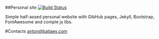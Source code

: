 ##Personal site
[![Build Status](https://travis-ci.org/AnBat/anbat.github.io.svg)](https://travis-ci.org/AnBat/anbat.github.io)

Simple half-assed personal website with GibHub pages, Jekyll, Bootstrap, FontAwesome and comple js libs.

#Contacts
anton@batiaev.com